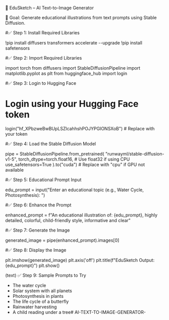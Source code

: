 
🧠 EduSketch – AI Text-to-Image Generator

🎯 Goal: Generate educational illustrations from text prompts using Stable Diffusion.






#✅ Step 1: Install Required Libraries

!pip install diffusers transformers accelerate --upgrade
!pip install safetensors






#✅ Step 2: Import Required Libraries

import torch
from diffusers import StableDiffusionPipeline
import matplotlib.pyplot as plt
from huggingface_hub import login




#✅ Step 3: Login to Hugging Face

# Login using your Hugging Face token
login("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")  # Replace with your token




#✅ Step 4: Load the Stable Diffusion Model

pipe = StableDiffusionPipeline.from_pretrained(
    "runwayml/stable-diffusion-v1-5",
    torch_dtype=torch.float16,         # Use float32 if using CPU
    use_safetensors=True
).to("cuda")  # Replace with "cpu" if GPU not available




#✅ Step 5: Educational Prompt Input

edu_prompt = input("Enter an educational topic (e.g., Water Cycle, Photosynthesis): ")






#✅ Step 6: Enhance the Prompt

enhanced_prompt = f"An educational illustration of: {edu_prompt}, highly detailed, colorful, child-friendly style, informative and clear"






#✅ Step 7: Generate the Image

generated_image = pipe(enhanced_prompt).images[0]






#✅ Step 8: Display the Image

plt.imshow(generated_image)
plt.axis('off')
plt.title(f"EduSketch Output: {edu_prompt}")
plt.show()


 
(text) 
✅ Step 9: Sample Prompts to Try

- The water cycle
- Solar system with all planets
- Photosynthesis in plants
- The life cycle of a butterfly
- Rainwater harvesting
- A child reading under a tree# AI-TEXT-TO-IMAGE-GENERATOR-
